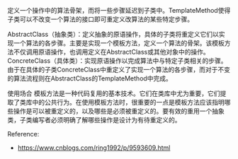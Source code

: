 定义一个操作中的算法骨架，而将一些步骤延迟到子类中。TemplateMethod使得子类可以不改变一个算法的接口即可重定义改算法的某些特定步骤。

AbstractClass（抽象类）：定义抽象的原语操作，具体的子类将重定义它们以实现一个算法的各步骤。主要是实现一个模板方法，定义一个算法的骨架。该模板方法不仅调用原语操作，也调用定义在AbstractClass或其他对象中的操作。
ConcreteClass（具体类）：实现原语操作以完成算法中与特定子类相关的步骤。
由于在具体的子类ConcreteClass中重定义了实现一个算法的各步骤，而对于不变的算法流程则在AbstractClass的TemplateMethod中完成。

 
使用场合
模板方法是一种代码复用的基本技术。它们在类库中尤为重要，它们提取了类库中的公共行为。在使用模板方法时，很重要的一点是模板方法应该指明哪些操作是可以被重定义的，以及哪些是必须被重定义的。要有效的重用一个抽象类，子类编写者必须明确了解哪些操作是设计为有待重定义的。

Reference:
+ https://www.cnblogs.com/ring1992/p/9593609.html